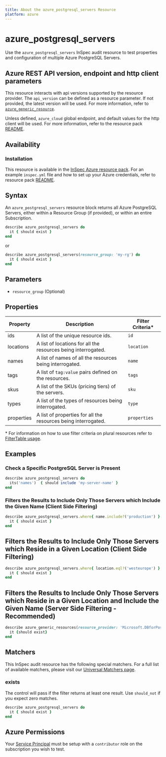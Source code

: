 ```yaml
---
title: About the azure_postgresql_servers Resource
platform: azure
---
```


# azure_postgresql_servers

Use the `azure_postgresql_servers` InSpec audit resource to test properties and configuration of multiple Azure PostgreSQL Servers.

## Azure REST API version, endpoint and http client parameters

This resource interacts with api versions supported by the resource provider.
The `api_version` can be defined as a resource parameter.
If not provided, the latest version will be used.
For more information, refer to [`azure_generic_resource`](azure_generic_resource.md).

Unless defined, `azure_cloud` global endpoint, and default values for the http client will be used.
For more information, refer to the resource pack [README](../../README.md). 

## Availability

### Installation

This resource is available in the [InSpec Azure resource pack](https://github.com/inspec/inspec-azure). 
For an example `inspec.yml` file and how to set up your Azure credentials, refer to resource pack [README](../../README.md#Service-Principal).

## Syntax

An `azure_postgresql_servers` resource block returns all Azure PostgreSQL Servers, either within a Resource Group (if provided), or within an entire Subscription.
```ruby
describe azure_postgresql_servers do
  it { should exist }
end
```
or
```ruby
describe azure_postgresql_servers(resource_group: 'my-rg') do
  it { should exist }
end
```
## Parameters

- `resource_group` (Optional)

## Properties

|Property       | Description                                                                          | Filter Criteria<superscript>*</superscript> |
|---------------|--------------------------------------------------------------------------------------|-----------------|
| ids           | A list of the unique resource ids.                                                   | `id`            |
| locations     | A list of locations for all the resources being interrogated.                        | `location`      |
| names         | A list of names of all the resources being interrogated.                             | `name`          |
| tags          | A list of `tag:value` pairs defined on the resources.                                | `tags`          |
| skus          | A list of the SKUs (pricing tiers) of the servers.                                   | `sku`           |
| types         | A list of the types of resources being interrogated.                                 | `type`          |
| properties    | A list of properties for all the resources being interrogated.                       | `properties`    |

<superscript>*</superscript> For information on how to use filter criteria on plural resources refer to [FilterTable usage](https://github.com/inspec/inspec/blob/master/dev-docs/filtertable-usage.md).

## Examples

### Check a Specific PostgreSQL Server is Present
```ruby
describe azure_postgresql_servers do
  its('names')  { should include 'my-server-name' }
end
```
### Filters the Results to Include Only Those Servers which Include the Given Name (Client Side Filtering)
```ruby
describe azure_postgresql_servers.where{ name.include?('production') } do
  it { should exist }
end
```
## Filters the Results to Include Only Those Servers which Reside in a Given Location (Client Side Filtering)
```ruby
describe azure_postgresql_servers.where{ location.eql?('westeurope') } do
  it { should exist }
end
```    
## Filters the Results to Include Only Those Servers which Reside in a Given Location and Include the Given Name (Server Side Filtering - Recommended)
```ruby
describe azure_generic_resources(resource_provider: 'Microsoft.DBforPostgreSQL/servers', substring_of_name: 'production', location: 'westeurope') do
  it {should exist}  
end
```
## Matchers

This InSpec audit resource has the following special matchers. For a full list of available matchers, please visit our [Universal Matchers page](https://www.inspec.io/docs/reference/matchers/).

### exists

The control will pass if the filter returns at least one result. Use `should_not` if you expect zero matches.
```ruby
describe azure_postgresql_servers do
  it { should exist }
end
```
## Azure Permissions

Your [Service Principal](https://docs.microsoft.com/en-us/azure/azure-resource-manager/resource-group-create-service-principal-portal) must be setup with a `contributor` role on the subscription you wish to test.
